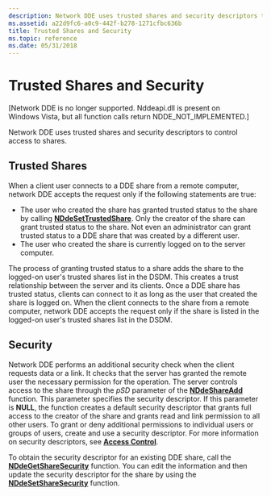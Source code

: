 ```yaml
---
description: Network DDE uses trusted shares and security descriptors to control access to shares.
ms.assetid: a22d9fc6-a0c9-442f-b278-1271cfbc636b
title: Trusted Shares and Security
ms.topic: reference
ms.date: 05/31/2018
---
```


# Trusted Shares and Security

\[Network DDE is no longer supported. Nddeapi.dll is present on Windows Vista, but all function calls return NDDE\_NOT\_IMPLEMENTED.\]

Network DDE uses trusted shares and security descriptors to control access to shares.

## Trusted Shares

When a client user connects to a DDE share from a remote computer, network DDE accepts the request only if the following statements are true:

-   The user who created the share has granted trusted status to the share by calling [**NDdeSetTrustedShare**](nddesettrustedshare.md). Only the creator of the share can grant trusted status to the share. Not even an administrator can grant trusted status to a DDE share that was created by a different user.
-   The user who created the share is currently logged on to the server computer.

The process of granting trusted status to a share adds the share to the logged-on user's trusted shares list in the DSDM. This creates a trust relationship between the server and its clients. Once a DDE share has trusted status, clients can connect to it as long as the user that created the share is logged on. When the client connects to the share from a remote computer, network DDE accepts the request only if the share is listed in the logged-on user's trusted shares list in the DSDM.

## Security

Network DDE performs an additional security check when the client requests data or a link. It checks that the server has granted the remote user the necessary permission for the operation. The server controls access to the share through the *pSD* parameter of the [**NDdeShareAdd**](nddeshareadd.md) function. This parameter specifies the security descriptor. If this parameter is **NULL**, the function creates a default security descriptor that grants full access to the creator of the share and grants read and link permission to all other users. To grant or deny additional permissions to individual users or groups of users, create and use a security descriptor. For more information on security descriptors, see [**Access Control**](/windows/desktop/SecAuthZ/access-control).

To obtain the security descriptor for an existing DDE share, call the [**NDdeGetShareSecurity**](nddegetsharesecurity.md) function. You can edit the information and then update the security descriptor for the share by using the [**NDdeSetShareSecurity**](nddesetsharesecurity.md) function.

 

 
